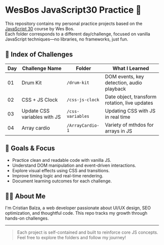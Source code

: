 # WesBos JavaScript30 Practice 🧪

This repository contains my personal practice projects based on the [JavaScript 30](https://javascript30.com/) course by Wes Bos.  
Each folder corresponds to a different day/challenge, focused on vanilla JavaScript techniques—no libraries, no frameworks, just fun.

## 📂 Index of Challenges

| Day | Challenge Name         | Folder          | What I Learned                                |
|-----|------------------------|------------------|------------------------------------------------|
| 01  | Drum Kit               | `/drum-kit`      | DOM events, key detection, audio playback     |
| 02  | CSS + JS Clock         | `/css-js-clock`  | Date object, transform rotation, live updates |
| 03  | Update CSS variables with JS  | `/css-variables` | Updating CSS with JS in real time      |
| 04  | Array cardio  | `/ArrayCardio-1` | Variety of mthdos for arrays in JS      |


## 🚀 Goals & Focus

- Practice clean and readable code with vanilla JS.
- Understand DOM manipulation and event-driven interactions.
- Explore visual effects using CSS and transitions.
- Improve timing logic and real-time rendering.
- Document learning outcomes for each challenge.

## 👨‍💻 About Me

I'm Cristian Balza, a web developer passionate about UI/UX design, SEO optimization, and thoughtful code. This repo tracks my growth through hands-on challenges.

---

> Each project is self-contained and built to reinforce core JS concepts.  
Feel free to explore the folders and follow my journey!

